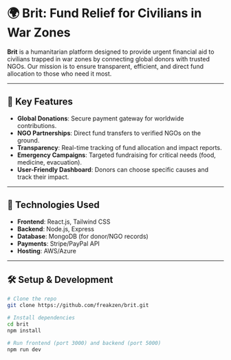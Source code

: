 # 🌍 Brit: Fund Relief for Civilians in War Zones  

**Brit** is a humanitarian platform designed to provide urgent financial aid to civilians trapped in war zones by connecting global donors with trusted NGOs. Our mission is to ensure transparent, efficient, and direct fund allocation to those who need it most.  

---

## 🚀 Key Features  
- **Global Donations**: Secure payment gateway for worldwide contributions.  
- **NGO Partnerships**: Direct fund transfers to verified NGOs on the ground.  
- **Transparency**: Real-time tracking of fund allocation and impact reports.  
- **Emergency Campaigns**: Targeted fundraising for critical needs (food, medicine, evacuation).  
- **User-Friendly Dashboard**: Donors can choose specific causes and track their impact.  

---

## 🔧 Technologies Used  
- **Frontend**: React.js, Tailwind CSS  
- **Backend**: Node.js, Express  
- **Database**: MongoDB (for donor/NGO records)  
- **Payments**: Stripe/PayPal API  
- **Hosting**: AWS/Azure  

---

## 🛠️ Setup & Development  
```bash
# Clone the repo
git clone https://github.com/freakzen/brit.git

# Install dependencies
cd brit
npm install

# Run frontend (port 3000) and backend (port 5000)
npm run dev
